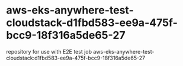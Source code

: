# aws-eks-anywhere-test-cloudstack-d1fbd583-ee9a-475f-bcc9-18f316a5de65-27
repository for use with E2E test job aws-eks-anywhere-test-cloudstack:d1fbd583-ee9a-475f-bcc9-18f316a5de65-27
